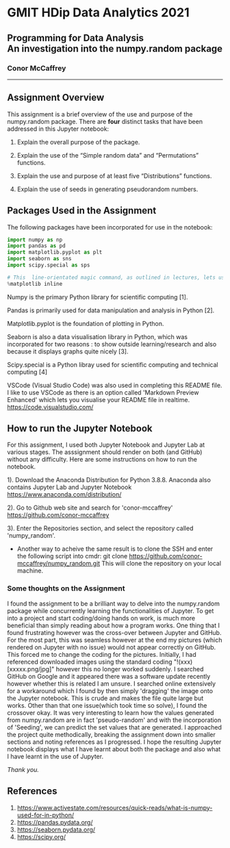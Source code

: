 # GMIT HDip Data Analytics 2021
 
## Programming for Data Analysis <br> An investigation into the numpy.random package
### Conor McCaffrey
***
## Assignment Overview
This assignment is a brief overview of the use and purpose of the numpy.random package.
There are <b>four</b> distinct tasks that have been addressed in this Jupyter notebook:

1. Explain the overall purpose of the package.

2. Explain the use of the “Simple random data” and “Permutations” functions.

3. Explain the use and purpose of at least five “Distributions” functions.

4. Explain the use of seeds in generating pseudorandom numbers.

## Packages Used in the Assignment
The following packages have been incorporated for use in the notebook: 

```Python
import numpy as np
import pandas as pd
import matplotlib.pyplot as plt
import seaborn as sns
import scipy.special as sps  

# This  line-orientated magic command, as outlined in lectures, lets us display plots inline
%matplotlib inline
```
Numpy is the primary Python library for scientific computing [1].

Pandas is primarily used for data manipulation and analysis in Python [2].

Matplotlib.pyplot is the foundation of plotting in Python.

Seaborn is also a data visualisation library in Python, which was incorporated for two reasons : to show outside learning/research and also because it displays graphs quite nicely [3]. 

Scipy.special is a Python libray used for scientific computing and technical computing [4]

VSCode (Visual Studio Code) was also used in completing this README file. I like to use VSCode as there is an option called 'Markdown Preview Enhanced' which lets you visualise your README file in realtime.
https://code.visualstudio.com/


## How to run the Jupyter Notebook
For this assignment, I used both Jupyter Notebook and Jupyter Lab at various stages. The asssignment should render on both (and GitHub) without any difficulty. Here are some instructions on how to run the notebook.

1).  Download the Anaconda Distribution for Python 3.8.8. Anaconda also contains Jupyter Lab and Jupyter Notebook
https://www.anaconda.com/distribution/

2). Go to Github web site and search for 'conor-mccaffrey'
https://github.com/conor-mccaffrey


3). Enter the Repositories section, and select the repository called 'numpy_random'. 

* Another way to acheive the same result is to clone the SSH and enter the following script into cmdr:
git clone https://github.com/conor-mccaffrey/numpy_random.git
This will clone the repository on your local machine.

### Some thoughts on the Assignment
I found the assignment to be a brilliant way to delve into the numpy.random package while concurrently learning the functionalities of Jupyter. To get into a project and start coding/doing hands on work, is much more beneficial than simply reading about how a program works. One thing that I found frustrating however was the cross-over between Jupyter and GitHub. For the most part, this was seamless however at the end my pictures (which rendered on Jupyter with no issue) would not appear correctly on GitHub. This forced me to change the coding for the pictures. Initially, I had referenced downloaded images using the standard coding "!(xxx)[xxxxx.png/jpg]" however this no longer worked suddenly. I searched GitHub on Google and it appeared there was a software update recently however whether this is related I am unsure. I searched online extensively for a workaround which I found by then simply 'dragging' the image onto the Jupyter notebook. This is crude and makes the file quite large but works. 
Other than that one issue(which took time so solve), I found the crossover okay. It was very interesting to learn how the values generated from numpy.random are in fact 'pseudo-random' and with the incorporation of 'Seeding', we can predict the set values that are generated.
I approached the project quite methodically, breaking the assignment down into smaller sections and noting references as I progressed. I hope the resulting Jupyter notebook displays what I have learnt about both the package and also what I have learnt in the use of Jupyter.

<i> Thank you. </i>

## References
1. https://www.activestate.com/resources/quick-reads/what-is-numpy-used-for-in-python/
2. https://pandas.pydata.org/
3. https://seaborn.pydata.org/
4. https://scipy.org/